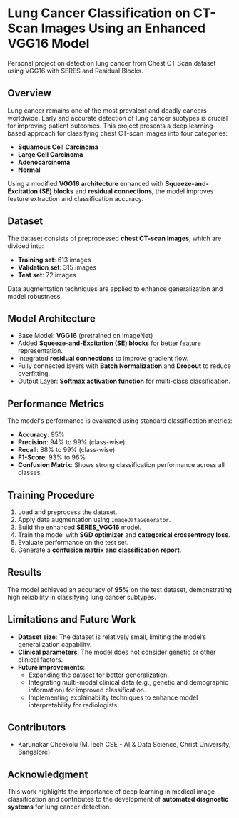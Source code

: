 # Lung Cancer Classification on CT-Scan Images Using an Enhanced VGG16 Model

Personal project on detection lung cancer from Chest CT Scan dataset using VGG16 with SERES and Residual Blocks.

## Overview
Lung cancer remains one of the most prevalent and deadly cancers worldwide. Early and accurate detection of lung cancer subtypes is crucial for improving patient outcomes. This project presents a deep learning-based approach for classifying chest CT-scan images into four categories:
- **Squamous Cell Carcinoma**
- **Large Cell Carcinoma**
- **Adenocarcinoma**
- **Normal**

Using a modified **VGG16 architecture** enhanced with **Squeeze-and-Excitation (SE) blocks** and **residual connections**, the model improves feature extraction and classification accuracy.

## Dataset
The dataset consists of preprocessed **chest CT-scan images**, which are divided into:
- **Training set**: 613 images
- **Validation set**: 315 images
- **Test set**: 72 images

Data augmentation techniques are applied to enhance generalization and model robustness.

## Model Architecture
- Base Model: **VGG16** (pretrained on ImageNet)
- Added **Squeeze-and-Excitation (SE) blocks** for better feature representation.
- Integrated **residual connections** to improve gradient flow.
- Fully connected layers with **Batch Normalization** and **Dropout** to reduce overfitting.
- Output Layer: **Softmax activation function** for multi-class classification.

## Performance Metrics
The model's performance is evaluated using standard classification metrics:
- **Accuracy**: 95%
- **Precision**: 94% to 99% (class-wise)
- **Recall**: 88% to 99% (class-wise)
- **F1-Score**: 93% to 96%
- **Confusion Matrix**: Shows strong classification performance across all classes.

## Training Procedure
1. Load and preprocess the dataset.
2. Apply data augmentation using `ImageDataGenerator`.
3. Build the enhanced **SERES_VGG16** model.
4. Train the model with **SGD optimizer** and **categorical crossentropy loss**.
5. Evaluate performance on the test set.
6. Generate a **confusion matrix and classification report**.

## Results
The model achieved an accuracy of **95%** on the test dataset, demonstrating high reliability in classifying lung cancer subtypes.

## Limitations and Future Work
- **Dataset size**: The dataset is relatively small, limiting the model’s generalization capability.
- **Clinical parameters**: The model does not consider genetic or other clinical factors.
- **Future improvements**:
  - Expanding the dataset for better generalization.
  - Integrating multi-modal clinical data (e.g., genetic and demographic information) for improved classification.
  - Implementing explainability techniques to enhance model interpretability for radiologists.

## Contributors
- Karunakar Cheekolu (M.Tech CSE - AI & Data Science, Christ University, Bangalore)

## Acknowledgment
This work highlights the importance of deep learning in medical image classification and contributes to the development of **automated diagnostic systems** for lung cancer detection.
